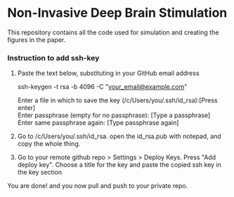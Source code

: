 # Non-Invasive Deep Brain Stimulation

This repository contains all the code used for simulation and creating the figures in the paper.

### Instruction to add ssh-key

1. Paste the text below, substituting in your GitHub email address

	ssh-keygen -t rsa -b 4096 -C "your_email@example.com"

	Enter a file in which to save the key (/c/Users/you/.ssh/id_rsa):[Press enter]<br>
	Enter passphrase (empty for no passphrase): [Type a passphrase]<br>
	Enter same passphrase again: [Type passphrase again]
	
2. Go to /c/Users/you/.ssh/id_rsa. open the id_rsa.pub with notepad, and copy the whole thing.

3. Go to your remote github repo > Settings > Deploy Keys. Press "Add deploy key". Choose a title for the key and paste 
the copied ssh key in the key section

You are done! and you now pull and push to your private repo.